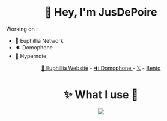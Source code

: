 <h1 align=center>👋 Hey, I'm JusDePoire</h1>

Working on :
  - 🪸 Euphillia Network
  - 🔉 Domophone
  - 🦋 Hypernote 

<p align="center">
  <a href="https://euphillia.fr">🪸 Euphillia Website</a> -
  <a href="https://domophone.euphillia.fr/">🔉 Domophone </a> -
  <a href="https://twitter.com/jusdepoire_">𝕏</a> -
  <a href="https://bento.me/jusdepoire">Bento</a>
</p>

<h1 align=center>✨ What I use 🧪</h1>
<p align = "center">
       <a href="https://github.com/jusdepoireee/">
          <img src="https://skillicons.dev/icons?i=cpp,apple,clion,discord,css,github,githubactions,html,react,idea,java,kotlin,nextjs,notion,ps,python,pycharm,tailwind,twitter,ts,webstorm,npm,vercel,figma,nginx,windows,linux,gradle,cloudflare&theme=dark&perline=10"/> 
      </a>
</p>
